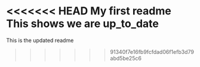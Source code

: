 <<<<<<< HEAD
My first readme
This shows we are up_to_date
=======
This is the updated readme
>>>>>>> 91340f7e16fb9fcfdad06f1efb3d79abd5be25c6

